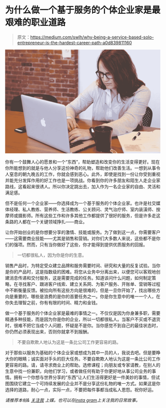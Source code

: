 # 为什么做一个基于服务的个体企业家是最艰难的职业道路

> 原文：<https://medium.com/swlh/why-being-a-service-based-solo-entrepreneur-is-the-hardest-career-path-a0d839811160>

![](img/86aff0c28a4d013de751232bf07d2bf6.png)

你有一个鼓舞人心的愿景和一个“东西”，帮助塑造和改变你的生活变得更好。现在你所能想到的就是与他人分享这份神奇的礼物，帮助他们改善生活。一想到从事令人窒息的朝九晚五的工作，你就会感到恶心。此外，即使是找到一份让你受到重视并能充分发挥作用的好工作也是一项挑战。你看到你的许多朋友和陌生人走企业家路线，这看起来很诱人。所以你决定跳出去，加入作为一名企业家的自由、灵活和满足感。

但不是任何一个企业家——你选择成为一个基于服务的个体企业家。也许是社交媒体经理、私人教练、营养师、生活教练、公关顾问、灵气治疗师、室内装潢师、按摩师或摄影师。所有这些工作和许多其他工作都提供了很好的服务，但是许多走这条路的人都在一个关键领域挣扎——商业。

让你开始创业的是你想要分享的激情、技能或服务。为了做到这一点，你需要客户——这需要商业技能——尤其是销售和营销。对你们大多数人来说，这些都不是你们的强项。然而，只有当你做好了这些，你才能得到提供优质服务的回报。

> 一切都很私人，因为你是你的生意。

销售产品时，为特定受众建立品牌和服务需要时间、研究和大量的反复试验。当你是你的产品时，这是指数级的困难。将您从业务中分离出来，以便您可以客观地创建消息传递和交付服务，这是需要完成的任务。知道该问什么问题，如何制定策略，在寻找客户、跟进客户线索、建立关系网、为客户服务、开账单、营销等过程中不断衡量反馈。被拉向所有这些方向是很难的，但是一旦你开始了，找出哪些方向是重要的，哪些是浪费的是你的首要任务之一。你是你生意中的唯一一个人，在你失去理智之前，你有有限的时间、精力和金钱。

做一个基于服务的个体企业家是最难的事情之一。不仅仅是因为你身兼多职，需要精通多种技能，而是因为你是你的企业，所以一切都很私人。当客户不买或不退货时，很难不把它当成个人问题，怀疑是不是你。当你感觉不到自己的最佳状态时，你仍然必须表现出来，否则你就拿不到报酬。

> 不要自欺欺人地认为这是一条比公司工作更容易的路。

对于那些以服务为基础的个体企业家或想成为其中一员的人，我说去吧。但是要睁大你的眼睛；诚实面对手头的巨大任务。不要自欺欺人地认为这是一条比公司工作更容易的路。请，请寻求商业上的帮助。选修课程；向朋友或专家请教，在别人的生意中找一份兼职，向他们学习，或者做任何有助于你更好地从事公司业务的事情。拥有一个你想与世界分享的“东西”让人们生活得更好是一件美妙的事情，但试图围绕它建立一个可持续发展的企业并不是分享这份礼物的唯一方式。如果这是你选择的道路，耐心一点，实际一点，不要把每件事都当成私人恩怨。祝你好运。

*请推荐本帖&* [*关注我*](/@jamesboileau/) *上媒。也可以在*[*insta gram*](https://www.instagram.com/own_your_shit/)*上关注我的日常故事。*